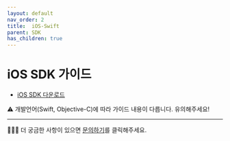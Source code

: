 ```yaml
---
layout: default
nav_order: 2
title:  iOS-Swift
parent: SDK
has_children: true
---
```


# iOS SDK 가이드

- [iOS SDK 다운로드](https://userhabit-production.s3-ap-northeast-1.amazonaws.com/sdks/UserHabit.framework_1.1.16.zip)

⚠️ 개발언어(Swift, Objective-C)에 따라 가이드 내용이 다릅니다. 유의해주세요!

---

🙋🏻‍♂️ 더 궁금한 사항이 있으면 [문의하기](http://userhabit.io/contact_us)를 클릭해주세요.
